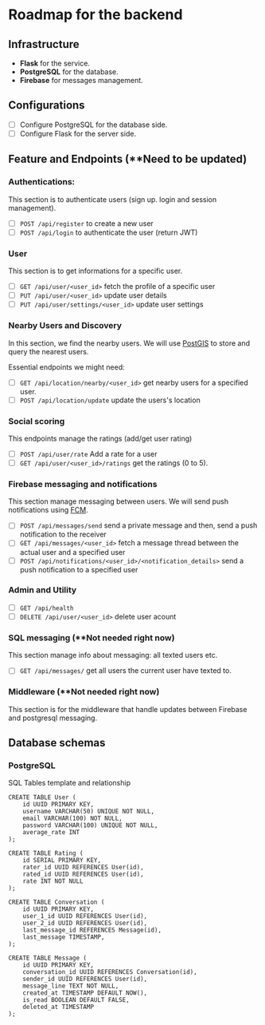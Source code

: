 # Roadmap for the backend
## Infrastructure
- **Flask** for the service.
- **PostgreSQL** for the database.
- **Firebase** for messages management.

## Configurations
- [ ] Configure PostgreSQL for the database side.
- [ ] Configure Flask for the server side.

## Feature and Endpoints (**Need to be updated)
### Authentications:
This section is to authenticate users (sign up. login and session management).
- [ ] `POST /api/register` to create a new user
- [ ] `POST /api/login` to authenticate the user (return JWT)

### User
This section is to get informations for a specific user.
- [ ] `GET /api/user/<user_id>` fetch the profile of a specific user
- [ ] `PUT /api/user/<user_id>` update user details
- [ ] `PUT /api/user/settings/<user_id>` update user settings

### Nearby Users and Discovery
In this section, we find the nearby users. We will use [PostGIS](https://postgis.net/) to store and query the nearest users.

Essential endpoints we might need:
- [ ] `GET /api/location/nearby/<user_id>` get nearby users for a specified user.
- [ ] `POST /api/location/update` update the users's location

### Social scoring
This endpoints manage the ratings (add/get user rating)
- [ ] `POST /api/user/rate` Add a rate for a user
- [ ] `GET /api/user/<user_id>/ratings` get the ratings (0 to 5).

### Firebase messaging and notifications
This section manage messaging between users. We will send push notifications using [FCM](https://firebase.google.com/docs/cloud-messaging).
- [ ] `POST /api/messages/send` send a private message and then, send a push notification to the receiver
- [ ] `GET /api/messages/<user_id>` fetch a message thread between the actual user and a specified user
- [ ] `POST /api/notifications/<user_id>/<notification_details>` send a push notification to a specified user

### Admin and Utility
- [ ] `GET /api/health`
- [ ] `DELETE /api/user/<user_id>` delete user acount

### SQL messaging (**Not needed right now)
This section manage info about messaging: all texted users etc.
- [ ] `GET /api/messages/` get all users the current user have texted to.

### Middleware (**Not needed right now)
This section is for the middleware that handle updates between Firebase and postgresql messaging.

## Database schemas
### PostgreSQL
SQL Tables template and relationship
```
CREATE TABLE User (
    id UUID PRIMARY KEY,
    username VARCHAR(50) UNIQUE NOT NULL,
    email VARCHAR(100) NOT NULL,
    password VARCHAR(100) UNIQUE NOT NULL,
    average_rate INT
);

CREATE TABLE Rating (
    id SERIAL PRIMARY KEY,
    rater_id UUID REFERENCES User(id),
    rated_id UUID REFERENCES User(id),
    rate INT NOT NULL
);

CREATE TABLE Conversation (
    id UUID PRIMARY KEY,
    user_1_id UUID REFERENCES User(id),
    user_2_id UUID REFERENCES User(id),
    last_message_id REFERENCES Message(id),
    last_message TIMESTAMP,
);

CREATE TABLE Message (
    id UUID PRIMARY KEY,
    conversation_id UUID REFERENCES Conversation(id),
    sender_id UUID REFERENCES User(id),
    message_line TEXT NOT NULL,
    created_at TIMESTAMP DEFAULT NOW(),
    is_read BOOLEAN DEFAULT FALSE,
    deleted_at TIMESTAMP
);

```

